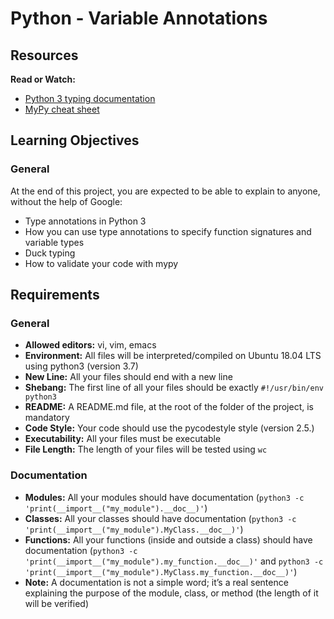 # Python - Variable Annotations

## Resources

**Read or Watch:**

- [Python 3 typing documentation](https://docs.python.org/3/library/typing.html)
- [MyPy cheat sheet](https://mypy.readthedocs.io/en/latest/cheat_sheet_py3.html)

## Learning Objectives

### General

At the end of this project, you are expected to be able to explain to anyone, without the help of Google:

- Type annotations in Python 3
- How you can use type annotations to specify function signatures and variable types
- Duck typing
- How to validate your code with mypy

## Requirements

### General

- **Allowed editors:** vi, vim, emacs
- **Environment:** All files will be interpreted/compiled on Ubuntu 18.04 LTS using python3 (version 3.7)
- **New Line:** All your files should end with a new line
- **Shebang:** The first line of all your files should be exactly `#!/usr/bin/env python3`
- **README:** A README.md file, at the root of the folder of the project, is mandatory
- **Code Style:** Your code should use the pycodestyle style (version 2.5.)
- **Executability:** All your files must be executable
- **File Length:** The length of your files will be tested using `wc`

### Documentation

- **Modules:** All your modules should have documentation (`python3 -c 'print(__import__("my_module").__doc__)'`)
- **Classes:** All your classes should have documentation (`python3 -c 'print(__import__("my_module").MyClass.__doc__)'`)
- **Functions:** All your functions (inside and outside a class) should have documentation (`python3 -c 'print(__import__("my_module").my_function.__doc__)'` and `python3 -c 'print(__import__("my_module").MyClass.my_function.__doc__)'`)
- **Note:** A documentation is not a simple word; it’s a real sentence explaining the purpose of the module, class, or method (the length of it will be verified)
